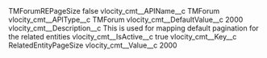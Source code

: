 <?xml version="1.0" encoding="UTF-8"?>
<CustomMetadata xmlns="http://soap.sforce.com/2006/04/metadata" xmlns:xsi="http://www.w3.org/2001/XMLSchema-instance" xmlns:xsd="http://www.w3.org/2001/XMLSchema">
    <label>TMForumREPageSize</label>
    <protected>false</protected>
    <values>
        <field>vlocity_cmt__APIName__c</field>
        <value xsi:type="xsd:string">TMForum</value>
    </values>
    <values>
        <field>vlocity_cmt__APIType__c</field>
        <value xsi:type="xsd:string">TMForum</value>
    </values>
    <values>
        <field>vlocity_cmt__DefaultValue__c</field>
        <value xsi:type="xsd:string">2000</value>
    </values>
    <values>
        <field>vlocity_cmt__Description__c</field>
        <value xsi:type="xsd:string">This is used for mapping default pagination for the related entities</value>
    </values>
    <values>
        <field>vlocity_cmt__IsActive__c</field>
        <value xsi:type="xsd:boolean">true</value>
    </values>
    <values>
        <field>vlocity_cmt__Key__c</field>
        <value xsi:type="xsd:string">RelatedEntityPageSize</value>
    </values>
    <values>
        <field>vlocity_cmt__Value__c</field>
        <value xsi:type="xsd:string">2000</value>
    </values>
</CustomMetadata>
